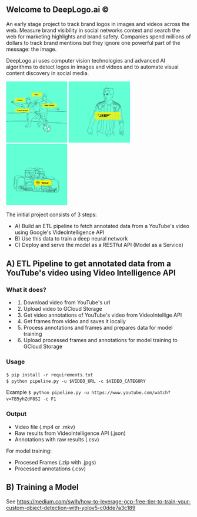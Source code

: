 ## Welcome to DeepLogo.ai ©

An early stage project to track brand logos in images and videos across the web. Measure brand visibility in social networks context and search the web for marketing highlights and brand safety. Companies spend millions of dollars to track brand mentions but they ignore one powerful part of the message: the image. 

DeepLogo.ai uses computer vision technologies and advanced AI algorithms to detect logos in images and videos and to automate visual content discovery in social media.
 
<p float="center">
  <img src="static/a9231fbb-0272-40c9-8178-66e883d83813.jpeg" width="33%" />
  <img src="static/b61426dc-dc89-4ab7-9496-7264f490c088.jpeg" width="33%" /> 
  <img src="static/375f3a12-b4cb-4656-a360-1e4ce982a9ba.jpeg" width="33%" />
</p>

The initial project consists of 3 steps:

- A) Build an ETL pipeline to fetch annotated data from a YouTube's video using Google's VideoIntelligence API
- B) Use this data to train a deep neural network
- C) Deploy and serve the model as a RESTful API (Model as a Service)

## A) ETL Pipeline to get annotated data from a YouTube's video using Video Intelligence API

### What it does?
- 1) Download video from YouTube's url
- 2) Upload video to GCloud Storage
- 3) Get video annotations of YouTube's video from VideoIntellige API
- 4) Get frames from video and saves it locally
- 5) Process annotations and frames and prepares data for model training
- 6) Upload processed frames and annotations for model training to GCloud Storage

### Usage

`$ pip install -r requirements.txt`  
`$ python pipeline.py -u $VIDEO_URL -c $VIDEO_CATEGORY`

Example
`$ python pipeline.py -u https://www.youtube.com/watch?v=TB5yhZdF8SI -c F1`


### Output
- Video file (.mp4 or .mkv)
- Raw results from VideoIntelligence API (.json)
- Annotations with raw results (.csv)

For model training:
- Procesed Frames (.zip with .jpgs)
- Processed annotations (.csv)


## B) Training a Model
See https://medium.com/swlh/how-to-leverage-gcp-free-tier-to-train-your-custom-object-detection-with-yolov5-c0dde7a3c189
